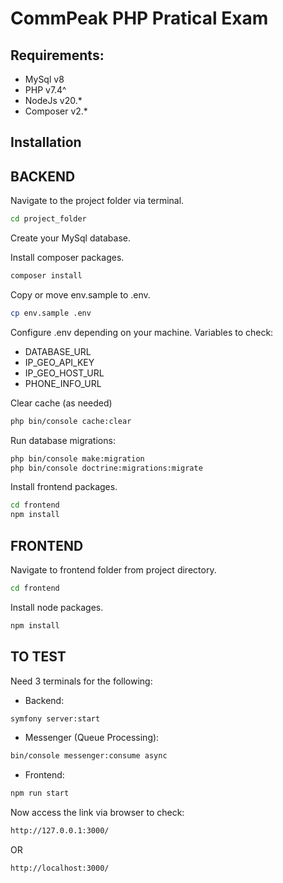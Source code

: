 # CommPeak PHP Pratical Exam

## Requirements:
- MySql v8
- PHP v7.4^
- NodeJs v20.*
- Composer v2.*

## Installation

## BACKEND
Navigate to the project folder via terminal.
```sh
cd project_folder
```

Create your MySql database.

Install composer packages.
```sh
composer install
```
Copy or move env.sample to .env.
```sh
cp env.sample .env
```

Configure .env depending on your machine.
Variables to check:
- DATABASE_URL
- IP_GEO_API_KEY
- IP_GEO_HOST_URL
- PHONE_INFO_URL

Clear cache (as needed)
```sh
php bin/console cache:clear
```

Run database migrations:
```sh
php bin/console make:migration
php bin/console doctrine:migrations:migrate
```

Install frontend packages.
```sh
cd frontend
npm install
```

## FRONTEND
Navigate to frontend folder from project directory.
```sh
cd frontend
```

Install node packages.
```sh
npm install
```

## TO TEST
Need 3 terminals for the following:
- Backend:
```sh
symfony server:start
```

- Messenger (Queue Processing):
```sh
bin/console messenger:consume async
```

- Frontend:
```sh
npm run start
```

Now access the link via browser to check:
```sh
http://127.0.0.1:3000/
```
OR
```sh
http://localhost:3000/
```